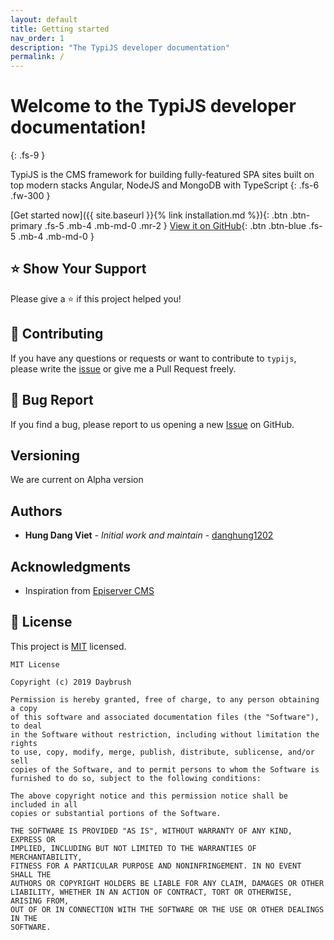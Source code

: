 ```yaml
---
layout: default
title: Getting started
nav_order: 1
description: "The TypiJS developer documentation"
permalink: /
---
```


# Welcome to the TypiJS developer documentation!
{: .fs-9 }

TypiJS is the CMS framework for building fully-featured SPA sites built on top modern stacks Angular, NodeJS and MongoDB with TypeScript
{: .fs-6 .fw-300 }

[Get started now]({{ site.baseurl }}{% link installation.md %}){: .btn .btn-primary .fs-5 .mb-4 .mb-md-0 .mr-2 } [View it on GitHub](https://github.com/typijs/typijs){: .btn .btn-blue .fs-5 .mb-4 .mb-md-0 }

## ⭐️ Show Your Support
Please give a ⭐️ if this project helped you!

## 👏 Contributing

If you have any questions or requests or want to contribute to `typijs`, please write the [issue](https://github.com/typijs/typijs/issues) or give me a Pull Request freely.

## 🐞 Bug Report

If you find a bug, please report to us opening a new [Issue](https://github.com/typijs/typijs/issues) on GitHub.

## Versioning

We are current on Alpha version

## Authors

* **Hung Dang Viet** - *Initial work and maintain* - [danghung1202](https://github.com/danghung1202)

## Acknowledgments

* Inspiration from [Episerver CMS](https://www.episerver.com/)

## 📝 License

This project is [MIT](https://github.com/typijs/typijs/blob/main/LICENSE) licensed.

```
MIT License

Copyright (c) 2019 Daybrush

Permission is hereby granted, free of charge, to any person obtaining a copy
of this software and associated documentation files (the "Software"), to deal
in the Software without restriction, including without limitation the rights
to use, copy, modify, merge, publish, distribute, sublicense, and/or sell
copies of the Software, and to permit persons to whom the Software is
furnished to do so, subject to the following conditions:

The above copyright notice and this permission notice shall be included in all
copies or substantial portions of the Software.

THE SOFTWARE IS PROVIDED "AS IS", WITHOUT WARRANTY OF ANY KIND, EXPRESS OR
IMPLIED, INCLUDING BUT NOT LIMITED TO THE WARRANTIES OF MERCHANTABILITY,
FITNESS FOR A PARTICULAR PURPOSE AND NONINFRINGEMENT. IN NO EVENT SHALL THE
AUTHORS OR COPYRIGHT HOLDERS BE LIABLE FOR ANY CLAIM, DAMAGES OR OTHER
LIABILITY, WHETHER IN AN ACTION OF CONTRACT, TORT OR OTHERWISE, ARISING FROM,
OUT OF OR IN CONNECTION WITH THE SOFTWARE OR THE USE OR OTHER DEALINGS IN THE
SOFTWARE.
```